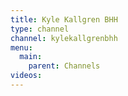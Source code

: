 ```yaml
---
title: Kyle Kallgren BHH
type: channel
channel: kylekallgrenbhh
menu:
  main:
    parent: Channels
videos:
---
```

